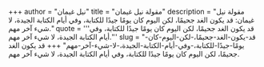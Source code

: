 +++
author = "نيل غيمان"
title = "مقولة نيل غيمان"
description = "مقولة نيل غيمان: قد يكون الغد جحيمًا، لكن اليوم كان يومًا جيدًا للكتابة، وفي أيام الكتابة الجيدة، لا شيء آخر مهم."
quote = '''قد يكون الغد جحيمًا، لكن اليوم كان يومًا جيدًا للكتابة، وفي أيام الكتابة الجيدة، لا شيء آخر مهم.'''
slug = "قد-يكون-الغد-جحيمًا،-لكن-اليوم-كان-يومًا-جيدًا-للكتابة،-وفي-أيام-الكتابة-الجيدة،-لا-شيء-آخر-مهم"
+++
قد يكون الغد جحيمًا، لكن اليوم كان يومًا جيدًا للكتابة، وفي أيام الكتابة الجيدة، لا شيء آخر مهم.
